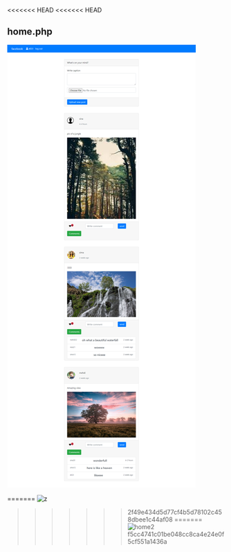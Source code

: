 <<<<<<< HEAD
<<<<<<< HEAD
## home.php
![Screen Shot](images\home2.png)



=======
![z](https://user-images.githubusercontent.com/79381313/168469565-250e3c97-71c5-41a8-ae23-2b6c5072d1b2.png)
>>>>>>> 2f49e434d5d77cf4b5d78102c458dbee1c44af08
=======
![home2](https://user-images.githubusercontent.com/79381313/170035971-9cfd3f9f-bdfc-4fe9-a2af-075f2bceae00.png)
>>>>>>> f5cc4741c01be048cc8ca4e24e0f5cf551a1436a
